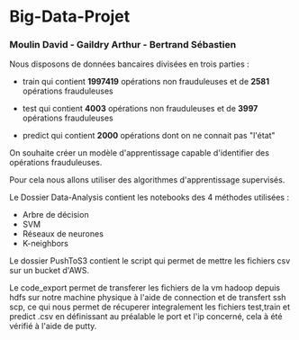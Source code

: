 # Big-Data-Projet
### Moulin David - Gaildry Arthur - Bertrand Sébastien

Nous disposons de données bancaires divisées en trois parties : 

* train qui contient **1997419** opérations non frauduleuses et de **2581** opérations frauduleuses

* test qui contient **4003** opérations non frauduleuses et de **3997** opérations frauduleuses

* predict qui contient **2000** opérations dont on ne connait pas "l'état"

On souhaite créer un modèle d'apprentissage capable d'identifier des opérations frauduleuses.

Pour cela nous allons utiliser des algorithmes d'apprentissage supervisés.


Le Dossier Data-Analysis contient les notebooks des 4 méthodes utilisées : 

* Arbre de décision 
* SVM
* Réseaux de neurones
* K-neighbors

Le dossier PushToS3 contient le script qui permet de mettre les fichiers csv sur un bucket d'AWS.

Le code_export permet de transferer les fichiers de la vm hadoop depuis hdfs sur notre machine physique à l'aide de connection et de transfert ssh scp, ce qui nous permet de récuperer integralement les fichiers test,train et predict .csv en définissant au préalable le port et l'ip concerné, cela à été vérifié à l'aide de putty.
